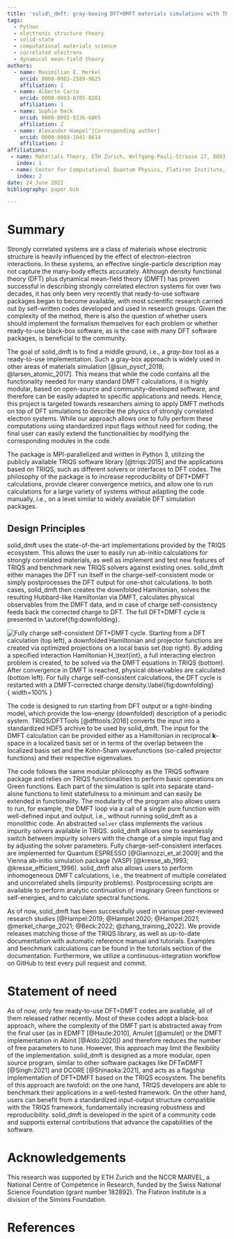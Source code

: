 ```yaml
---
title: 'solid\_dmft: gray-boxing DFT+DMFT materials simulations with TRIQS'
tags:
  - Python
  - electronic structure theory
  - solid-state
  - computational materials science
  - correlated electrons
  - dynamical mean-field theory
authors:
  - name: Maximilian E. Merkel
    orcid: 0000-0003-2589-9625
    affiliation: 1
  - name: Alberto Carta
    orcid: 0000-0003-0705-0281
    affiliation: 1
  - name: Sophie Beck
    orcid: 0000-0002-9336-6065
    affiliation: 2
  - name: Alexander Hampel^[Corresponding author]
    orcid: 0000-0003-1041-8614
    affiliation: 2
affiliations:
 - name: Materials Theory, ETH Zürich, Wolfgang-Pauli-Strasse 27, 8093 Zürich, Switzerland
   index: 1
 - name: Center for Computational Quantum Physics, Flatiron Institute, 162 5th Avenue, New York, NY 10010, USA
   index: 2
date: 24 June 2022
bibliography: paper.bib

---
```



# Summary

Strongly correlated systems are a class of materials whose electronic structure is heavily influenced by the effect of electron-electron interactions.
In these systems, an effective single-particle description may not capture the many-body effects accurately.
Although density functional theory (DFT) plus dynamical mean-field theory (DMFT) has proven successful in describing strongly correlated electron systems for over two decades, it has only been very recently that ready-to-use software packages began to become available, with most scientific research carried out by self-written codes developed and used in research groups.
Given the complexity of the method, there is also the question of whether users should implement the formalism themselves for each problem or whether ready-to-use black-box software, as is the case with many DFT software packages, is beneficial to the community.

The goal of solid\_dmft is to find a middle ground, i.e., a *gray-box* tool as a ready-to-use implementation. Such a gray-box approach is widely used in other areas of materials simulation [@sun_pyscf_2018; @larsen_atomic_2017].
This means that while the code contains all the functionality needed for many standard DMFT calculations, it is highly modular, based on open-source and community-developed software, and therefore can be easily adapted to specific applications and needs.
Hence, this project is targeted towards researchers aiming to apply DMFT methods on top of DFT simulations to describe the physics of strongly correlated electron systems.
While our approach allows one to fully perform these computations using standardized input flags without need for coding, the final user can easily extend the functionalities by modifying the corresponding modules in the code.

The package is MPI-parallelized and written in Python 3, utilizing the publicly available TRIQS software library [@triqs:2015] and the applications based on TRIQS, such as different solvers or interfaces to DFT codes.
The philosophy of the package is to increase reproducibility of DFT+DMFT calculations, provide clearer convergence metrics, and allow one to run calculations for a large variety of systems without adapting the code manually, i.e., on a level similar to widely available DFT simulation packages.

## Design Principles

solid_dmft uses the state-of-the-art implementations provided by the TRIQS ecosystem.
This allows the user to easily run ab-initio calculations for strongly correlated materials, as well as implement and test new features of TRIQS and benchmark new TRIQS solvers against existing ones.
solid\_dmft either manages the DFT run itself in the charge-self-consistent mode or simply postprocesses the DFT output for one-shot calculations. In both cases, solid\_dmft then creates the downfolded Hamiltonian, solves the resulting Hubbard-like Hamiltonian via DMFT, calculates physical observables from the DMFT data, and in case of charge self-consistency feeds back the corrected charge to DFT.
The full DFT+DMFT cycle is presented in \autoref{fig:downfolding}.

![Fully charge self-consistent DFT+DMFT cycle. Starting from a DFT calculation (top left), a downfolded Hamiltonian and projector functions are created via optimized projections on a local basis set (top right). By adding a specified interaction Hamiltonian $H_\text{int}$, a full interacting electron problem is created, to be solved via the DMFT equations in TRIQS (bottom). After convergence in DMFT is reached, physical observables are calculated (bottom left). For fully charge self-consistent calculations, the DFT cycle is restarted with a DMFT-corrected charge density.\label{fig:downfolding}](downfolding.png){ width=100% }

The code is designed to run starting from DFT output or a tight-binding model, which provide the low-energy (downfolded) description of a periodic system.
TRIQS/DFTTools [@dfttools:2016] converts the input into a standardized HDF5 archive to be used by solid\_dmft.
The input for the DMFT calculation can be provided either as a Hamiltonian in reciprocal $\mathbf{k}$-space in a localized basis set or in terms of the overlap between the localized basis set and the Kohn-Sham wavefunctions (so-called projector functions) and their respective eigenvalues.

The code follows the same modular philosophy as the TRIQS software package and relies on TRIQS functionalities to perform basic operations on Green functions.
Each part of the simulation is split into separate stand-alone functions to limit statefulness to a minimum and can easily be extended in functionality.
The modularity of the program also allows users to run, for example, the DMFT loop via a call of a single pure function with well-defined input and output, i.e., without running solid\_dmft as a monolithic code.
An abstracted `solver` class implements the various impurity solvers available in TRIQS.
solid\_dmft allows one to seamlessly switch between impurity solvers with the change of a simple input flag and by adjusting the solver parameters.
Fully charge-self-consistent interfaces are implemented for Quantum ESPRESSO [@Giannozzi_et_al:2009] and the Vienna ab-initio simulation package (VASP) [@kresse_ab_1993; @kresse_efficient_1996].
solid\_dmft also allows users to perform inhomogeneous DMFT calculations, i.e., the treatment of multiple correlated and uncorrelated shells (impurity problems).
Postprocessing scripts are available to perform analytic continuation of imaginary Green functions or self-energies, and to calculate spectral functions.

As of now, solid\_dmft has been successfully used in various peer-reviewed research studies [@Hampel:2019; @Hampel:2020; @Hampel:2021; @merkel_charge_2021; @Beck:2022; @zhang_training_2022].
We provide releases matching those of the TRIQS library, as well as up-to-date documentation with automatic reference manual and tutorials.
Examples and benchmark calculations can be found in the tutorials section of the documentation.
Furthermore, we utilize a continuous-integration workflow on GitHub to test every pull request and commit.

# Statement of need

As of now, only few ready-to-use DFT+DMFT codes are available, all of them released rather recently.
Most of these codes adopt a black-box approach, where the complexity of the DMFT part is abstracted away from the final user (as in EDMFT [@Haule:2010], Amulet [@amulet] or the DMFT implementation in Abinit [@Aldo:2020]) and therefore reduces the number of free parameters to tune. However, this approach may limit the flexibility of the implementation.
solid\_dmft is designed as a more modular, open source program, similar to other software packages like DFTwDMFT [@Singh:2021] and DCORE [@Shinaoka:2021], and acts as a flagship implementation of DFT+DMFT based on the TRIQS ecosystem.
The benefits of this approach are twofold: on the one hand, TRIQS developers are able to benchmark their applications in a well-tested framework.
On the other hand, users can benefit from a standardized input-output structure compatible with the TRIQS framework, fundamentally increasing robustness and reproducibility.
solid_dmft is developed in the spirit of a community code and supports external contributions that advance the capabilities of the software.

# Acknowledgements

This research was supported by ETH Zurich and the NCCR MARVEL, a National Centre of Competence in Research, funded by the Swiss National Science Foundation (grant number 182892). The Flatiron Institute is a division of the Simons Foundation.

# References
